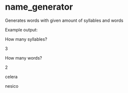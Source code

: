 # name_generator
Generates words with given amount of syllables and words

Example output:

How many syllables?

3

How many words?

2

celera

nesico
